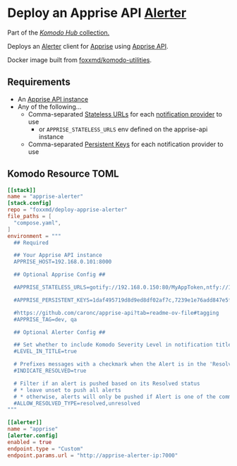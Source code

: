 # Deploy an Apprise API [Alerter](https://komo.do/docs/resources#alerter)

Part of the [*Komodo Hub* collection.](https://github.com/komodo-hub/komodo-hub)

Deploys an [Alerter](https://komo.do/docs/resources#alerter) client for [Apprise](https://github.com/caronc/apprise) using [Apprise API](https://github.com/caronc/apprise-api).

Docker image built from [foxxmd/komodo-utilities](https://github.com/FoxxMD/komodo-utilities).

## Requirements

* An [Apprise API instance](https://github.com/caronc/apprise-api)
* Any of the following...
  * Comma-separated [Stateless URLs](https://github.com/caronc/apprise-api?tab=readme-ov-file#stateless-solution) for each [notification provider](https://github.com/caronc/apprise/wiki#notification-services) to use
    * or `APPRISE_STATELESS_URLS` env defined on the apprise-api instance
  * Comma-separated [Persistent Keys](https://github.com/caronc/apprise-api?tab=readme-ov-file#persistent-stateful-storage-solution) for each notification provider to use

## Komodo Resource TOML

```toml
[[stack]]
name = "apprise-alerter"
[stack.config]
repo = "foxxmd/deploy-apprise-alerter"
file_paths = [
  "compose.yaml",
]
environment = """
  ## Required

  ## Your Apprise API instance
  APPRISE_HOST=192.168.0.101:8000

  ## Optional Apprise Config ##

  #APPRISE_STATELESS_URLS=gotify://192.168.0.150:80/MyAppToken,ntfy://192.168.0.51/MyTopic

  #APPRISE_PERSISTENT_KEYS=1daf495719d8d9ed8df02af7c,7239e1e76add847e5f46c

  #https://github.com/caronc/apprise-api?tab=readme-ov-file#tagging
  #APPRISE_TAG=dev, qa

  ## Optional Alerter Config ##

  ## Set whether to include Komodo Severity Level in notification title
  #LEVEL_IN_TITLE=true

  # Prefixes messages with a checkmark when the Alert is in the 'Resolved' state
  #INDICATE_RESOLVED=true

  # Filter if an alert is pushed based on its Resolved status
  # * leave unset to push all alerts
  # * otherwise, alerts will only be pushed if Alert is one of the comma-separated states set here
  #ALLOW_RESOLVED_TYPE=resolved,unresolved
"""

[[alerter]]
name = "apprise"
[alerter.config]
enabled = true
endpoint.type = "Custom"
endpoint.params.url = "http://apprise-alerter-ip:7000"
```